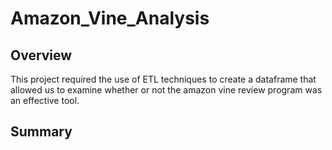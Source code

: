 # Amazon_Vine_Analysis

## Overview 
This project required the use of ETL techniques to create a dataframe that allowed us to examine whether or not the amazon vine review program was an effective tool. 

## Summary
